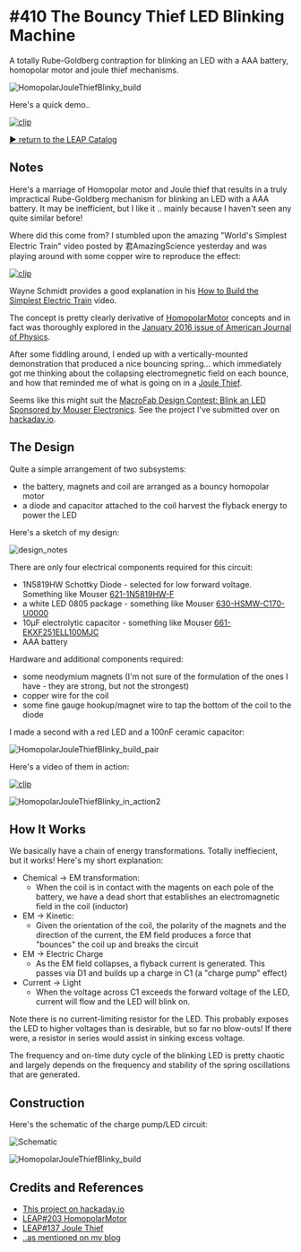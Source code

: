 # #410 The Bouncy Thief LED Blinking Machine

A totally Rube-Goldberg contraption for blinking an LED with a AAA battery, homopolar motor and joule thief mechanisms.

![HomopolarJouleThiefBlinky_build](./assets/HomopolarJouleThiefBlinky_build.jpg?raw=true)

Here's a quick demo..

[![clip](http://img.youtube.com/vi/tx0jU6hgwhY/0.jpg)](http://www.youtube.com/watch?v=tx0jU6hgwhY)


[:arrow_forward: return to the LEAP Catalog](https://leap.tardate.com)

## Notes

Here's a marriage of Homopolar motor and Joule thief that results in a truly impractical Rube-Goldberg mechanism for blinking an LED with a AAA battery.
It may be inefficient, but I like it .. mainly because I haven't seen any quite similar before!

Where did this come from? I stumbled upon the amazing "World's Simplest Electric Train" video posted by 君AmazingScience yesterday and was playing around with some copper wire
to reproduce the effect:

[![clip](http://img.youtube.com/vi/J9b0J29OzAU/0.jpg)](http://www.youtube.com/watch?v=J9b0J29OzAU)

Wayne Schmidt provides a good explanation in his [How to Build the Simplest Electric Train](http://www.youtube.com/watch?v=BWW4kPjd4yc) video.

The concept is pretty clearly derivative of [HomopolarMotor](../HomopolarMotor) concepts
and in fact was thoroughly explored in the [January 2016 issue of American Journal of Physics](https://physics.stackexchange.com/questions/150033/how-does-this-simple-electric-train-work).

After some fiddling around, I ended up with a vertically-mounted demonstration that produced a nice bouncing spring...
which immediately got me thinking about the collapsing electromegnetic field on each bounce, and how that reminded me of
what is going on in a [Joule Thief](../Electronics101/ToroidJouleThief).


Seems like this might suit the
[MacroFab Design Contest: Blink an LED Sponsored by Mouser Electronics](https://macrofab.com/blog/macrofab-design-contest-blink-an-led-sponsored-by-mouser-electronics/).
See the project I've submitted over on [hackaday.io](https://hackaday.io/project/160409).

## The Design

Quite a simple arrangement of two subsystems:

* the battery, magnets and coil are arranged as a bouncy homopolar motor
* a diode and capacitor attached to the coil harvest the flyback energy to power the LED

Here's a sketch of my design:

![design_notes](./assets/design_notes.jpg?raw=true)


There are only four electrical components required for this circuit:

* 1N5819HW Schottky Diode - selected for low forward voltage. Something like Mouser [621-1N5819HW-F](https://www.mouser.sg/ProductDetail/Diodes-Incorporated/1N5819HW-7-F?qs=sGAEpiMZZMuHSyTciuLGfz7QlcwO2TN6)
* a white LED 0805 package - something like Mouser [630-HSMW-C170-U0000](https://www.mouser.com/ProductDetail/Broadcom-Avago/HSMW-C170-U0000?qs=sGAEpiMZZMseGfSY3csMkUxhMwy8qEyRYICFXW4fSeAq4RjjHoIC9A%3d%3d)
* 10µF electrolytic capacitor - something like Mouser [661-EKXF251ELL100MJC](https://www.mouser.com/ProductDetail/United-Chemi-Con/EKXF251ELL100MJC5S?qs=sGAEpiMZZMsh%252b1woXyUXj1Qqd7OcgYbMwyirPCNM5Cg%3d)
* AAA battery

Hardware and additional components required:
* some neodymium magnets (I'm not sure of the formulation of the ones I have - they are strong, but not the strongest)
* copper wire for the coil
* some fine gauge hookup/magnet wire to tap the bottom of the coil to the diode

I made a second with a red LED and a 100nF ceramic capacitor:

![HomopolarJouleThiefBlinky_build_pair](./assets/HomopolarJouleThiefBlinky_build_pair.jpg?raw=true)

Here's a video of them in action:

[![clip](http://img.youtube.com/vi/8iEO_NgvEL8/0.jpg)](http://www.youtube.com/watch?v=8iEO_NgvEL8)

![HomopolarJouleThiefBlinky_in_action2](./assets/HomopolarJouleThiefBlinky_in_action2.jpg?raw=true)


## How It Works

We basically have a chain of energy transformations. Totally ineffiecient, but it works! Here's my short explanation:

* Chemical -> EM transformation:
    * When the coil is in contact with the magents on each pole of the battery, we have a dead short that establishes an electromagnetic field in the coil (inductor)
* EM -> Kinetic:
    * Given the orientation of the coil, the polarity of the magnets and the direction of the current, the EM field produces a force that "bounces" the coil up and breaks the circuit
* EM -> Electric Charge
    * As the EM field collapses, a flyback current is generated. This passes via D1 and builds up a charge in C1 (a "charge pump" effect)
* Current -> Light
    * When the voltage across C1 exceeds the forward voltage of the LED, current will flow and the LED will blink on.

Note there is no current-limiting resistor for the LED. This probably exposes the LED to higher voltages than is desirable, but so far no blow-outs!
If there were, a resistor in series would assist in sinking excess voltage.

The frequency and on-time duty cycle of the blinking LED is pretty chaotic and largely depends on the frequency and stability of the spring oscillations
that are generated.

## Construction

Here's the schematic of the charge pump/LED circuit:

![Schematic](./assets/HomopolarJouleThiefBlinky_schematic.jpg?raw=true)

![HomopolarJouleThiefBlinky_build](./assets/HomopolarJouleThiefBlinky_build.jpg?raw=true)

## Credits and References
* [This project on hackaday.io](https://hackaday.io/project/160409-homopolar-motor-joule-thief-led-blinking-machine)
* [LEAP#203 HomopolarMotor](../HomopolarMotor)
* [LEAP#137 Joule Thief](../Electronics101/ToroidJouleThief)
* [..as mentioned on my blog](https://blog.tardate.com/2018/08/leap410-rube-goldberg-led-blinking-machine.html)
